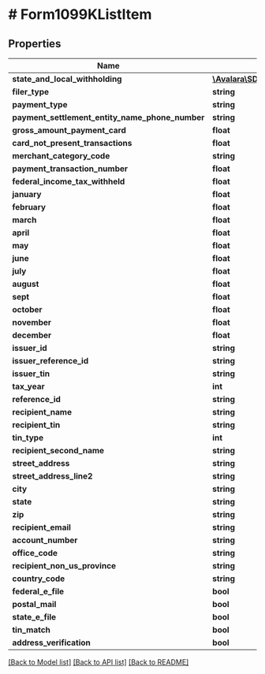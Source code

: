 # # Form1099KListItem

## Properties

Name | Type | Description | Notes
------------ | ------------- | ------------- | -------------
**state_and_local_withholding** | [**\Avalara\SDK\Model\A1099\V2\StateAndLocalWithholding**](StateAndLocalWithholding.md) |  | [optional]
**filer_type** | **string** |  | [optional]
**payment_type** | **string** |  | [optional]
**payment_settlement_entity_name_phone_number** | **string** |  | [optional]
**gross_amount_payment_card** | **float** |  | [optional]
**card_not_present_transactions** | **float** |  | [optional]
**merchant_category_code** | **string** |  | [optional]
**payment_transaction_number** | **float** |  | [optional]
**federal_income_tax_withheld** | **float** |  | [optional]
**january** | **float** |  | [optional]
**february** | **float** |  | [optional]
**march** | **float** |  | [optional]
**april** | **float** |  | [optional]
**may** | **float** |  | [optional]
**june** | **float** |  | [optional]
**july** | **float** |  | [optional]
**august** | **float** |  | [optional]
**sept** | **float** |  | [optional]
**october** | **float** |  | [optional]
**november** | **float** |  | [optional]
**december** | **float** |  | [optional]
**issuer_id** | **string** |  | [optional]
**issuer_reference_id** | **string** |  | [optional]
**issuer_tin** | **string** |  | [optional]
**tax_year** | **int** |  | [optional]
**reference_id** | **string** |  | [optional]
**recipient_name** | **string** |  | [optional]
**recipient_tin** | **string** |  | [optional]
**tin_type** | **int** |  | [optional]
**recipient_second_name** | **string** |  | [optional]
**street_address** | **string** |  | [optional]
**street_address_line2** | **string** |  | [optional]
**city** | **string** |  | [optional]
**state** | **string** |  | [optional]
**zip** | **string** |  | [optional]
**recipient_email** | **string** |  | [optional]
**account_number** | **string** |  | [optional]
**office_code** | **string** |  | [optional]
**recipient_non_us_province** | **string** |  | [optional]
**country_code** | **string** |  | [optional]
**federal_e_file** | **bool** |  | [optional]
**postal_mail** | **bool** |  | [optional]
**state_e_file** | **bool** |  | [optional]
**tin_match** | **bool** |  | [optional]
**address_verification** | **bool** |  | [optional]

[[Back to Model list]](../../../README.md#models) [[Back to API list]](../../../README.md#endpoints) [[Back to README]](../../../README.md)
